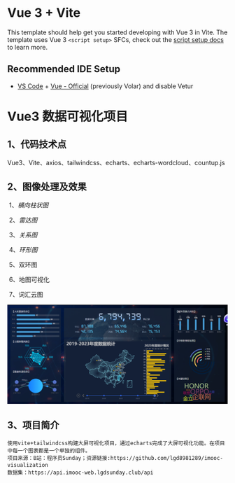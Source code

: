 # Vue 3 + Vite

This template should help get you started developing with Vue 3 in Vite. The template uses Vue 3 `<script setup>` SFCs, check out the [script setup docs](https://v3.vuejs.org/api/sfc-script-setup.html#sfc-script-setup) to learn more.

## Recommended IDE Setup

- [VS Code](https://code.visualstudio.com/) + [Vue - Official](https://marketplace.visualstudio.com/items?itemName=Vue.volar) (previously Volar) and disable Vetur

# Vue3 数据可视化项目

## 1、代码技术点

​	Vue3、Vite、axios、tailwindcss、echarts、echarts-wordcloud、countup.js

## 2、图像处理及效果

​	1、*横向柱状图*

​	2、*雷达图*

​	3、*关系图*

​	4、*环形图*

​	5、双环图

​	6、地图可视化

​	7、词汇云图

![项目效果](src/assets/imgs/项目效果.png)

## 3、项目简介
    使用vite+tailwindcss构建大屏可视化项目，通过echarts完成了大屏可视化功能。在项目中每一个图表都是一个单独的组件。
    项目来源：B站：程序员Sunday；资源链接:https://github.com/lgd8981289/imooc-visualization
    数据集：https://api.imooc-web.lgdsunday.club/api
